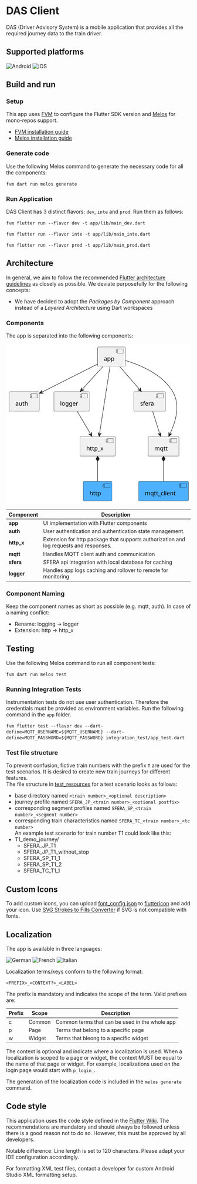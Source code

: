 # DAS Client

DAS (Driver Advisory System) is a mobile application that provides all the required journey data to the train driver.

## Supported platforms

<div id="supported_platforms">
  <img src="https://img.shields.io/badge/Android-3DDC84?style=for-the-badge&logo=android&logoColor=white" alt="Android"/>
  <img src="https://img.shields.io/badge/iOS-000000?style=for-the-badge&logo=apple&logoColor=white" alt="iOS">
</div>

## Build and run

### Setup

This app uses [FVM](https://fvm.app/) to configure the Flutter SDK version and [Melos](https://melos.invertase.dev/) for mono-repos support.

* [FVM installation guide](https://fvm.app/documentation/getting-started/installation)
* [Melos installation guide](https://melos.invertase.dev/getting-started)

### Generate code

Use the following Melos command to generate the necessary code for all the components:

```shell
fvm dart run melos generate
```

### Run Application

DAS Client has 3 distinct flavors: `dev`, `inte` and `prod`. Run them as follows:

```shell
fvm flutter run --flavor dev -t app/lib/main_dev.dart
```

```shell
fvm flutter run --flavor inte -t app/lib/main_inte.dart
```

```shell
fvm flutter run --flavor prod -t app/lib/main_prod.dart
```

## Architecture

In general, we aim to follow the recommended [Flutter architecture guidelines](https://docs.flutter.dev/app-architecture) as closely as possible.
We deviate purposefully for the following concepts:

* We have decided to adopt the *Packages by Component* approach instead of a *Layered Architecture* using Dart workspaces

### Components

The app is separated into the following components:

![UML component diagram](components.svg)

| Component      | Description                                                                            |
|----------------|----------------------------------------------------------------------------------------|
| **app**        | UI implementation with Flutter components                                              |
| **auth**       | User authentication and authentication state management.                               |
| **http_x**     | Extension for http package that supports authorization and log requests and responses. |
| **mqtt**       | Handles MQTT client auth and communication                                             |
| **sfera**      | SFERA api integration with local database for caching                                  |
| **logger**     | Handles app logs caching and rollover to remote for monitoring                         |

### Component Naming

Keep the component names as short as possible (e.g. mqtt, auth).
In case of a naming conflict:
* Rename: logging → logger
* Extension: http → http_x

## Testing

Use the following Melos command to run all component tests:

```shell
fvm dart run melos test
```

### Running Integration Tests

Instrumentation tests do not use user authentication. Therefore the credentials must be provided as environment variables.
Run the following command in the `app` folder.

```shell
fvm flutter test --flavor dev --dart-define=MQTT_USERNAME=${MQTT_USERNAME} --dart-define=MQTT_PASSWORD=${MQTT_PASSWORD} integration_test/app_test.dart
```

### Test file structure

To prevent confusion, fictive train numbers with the prefix `T` are used for the test scenarios. It is desired to create new train journeys for different features.  
The file structure in [test_resources](sfera/test_resources) for a test scenario looks as follows:

* base directory named `<train number>_<optional description>`
* journey profile named `SFERA_JP_<train number>_<optional postfix>`
* corresponding segment profiles named `SFERA_SP_<train number>_<segment number>`
* corresponding train characteristics named `SFERA_TC_<train number>_<tc number>`  
  An example test scenario for train number T1 could look like this:
* T1_demo_journey/
  * SFERA_JP_T1
  * SFERA_JP_T1_without_stop
  * SFERA_SP_T1_1
  * SFERA_SP_T1_2
  * SFERA_TC_T1_1
    <a name="localization"></a>

## Custom Icons

To add custom icons, you can upload [font_config.json](app/font_config.json) to [fluttericon](https://www.fluttericon.com/) and add your icon. 
Use [SVG Strokes to Fills Converter](https://iconly.io/tools/svg-convert-stroke-to-fill) if SVG is not compatible with fonts.

## Localization

The app is available in three languages:

<div id="supported_languages">
  <img src="https://img.shields.io/badge/default-%F0%9F%87%A9%F0%9F%87%AA_german_(de)-999999?style=for-the-badge" alt="German"/>
  <img src="https://img.shields.io/badge/%F0%9F%87%AB%F0%9F%87%B7_french_(fr)-999999?style=for-the-badge" alt="French"/>
  <img src="https://img.shields.io/badge/%F0%9F%87%AE%F0%9F%87%B9_italian_(it)-999999?style=for-the-badge" alt="Italian"/>
</div>

Localization terms/keys conform to the following format:

```
<PREFIX>_<CONTEXT?>_<LABEL>
```

The prefix is mandatory and indicates the scope of the term. Valid prefixes are:

| Prefix | Scope  | Description                                    |
|--------|--------|------------------------------------------------|
| c      | Common | Common terms that can be used in the whole app |
| p      | Page   | Terms that belong to a specific page           |
| w      | Widget | Terms that bleong to a specific widget         |

The context is optional and indicate where a localization is used. When a localization is scoped to a page or widget, the context MUST be equal to the name of that page or widget.
For example, localizations used on the login page would start with `p_login_`.

The generation of the localization code is included in the `melos generate` command.

## Code style

This application uses the code style defined in the [Flutter Wiki](https://github.com/flutter/flutter/blob/master/docs/contributing/Style-guide-for-Flutter-repo.md). 
The recommendations are mandatory and should always be followed unless there is a good reason not to do so. However, this must be approved by all developers.

Notable difference: Line length is set to 120 characters. Please adapt your IDE configuration accordingly.

For formatting XML test files, contact a developer for custom Android Studio XML formatting setup.